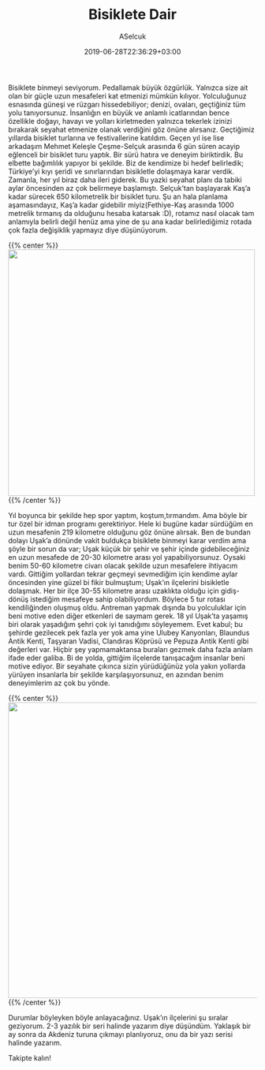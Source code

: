 ﻿---
title: "Bisiklete Dair"
date: 2019-06-28T22:36:29+03:00
draft: true
author: "ASelcuk"
categories: ["Tum Yazilar","Bisiklet","Yolculuk"]
tags: ["bisiklet","seyahat","usak"]
series: ["usak"]
summary: "Bisiklet binmek ve Uşak'ta seyahat etmek hakkında.."
toc: true
---
Bisiklete binmeyi seviyorum. Pedallamak büyük özgürlük. Yalnızca size ait olan bir güçle uzun mesafeleri kat etmenizi mümkün kılıyor. Yolculuğunuz esnasında güneşi ve rüzgarı hissedebiliyor; denizi, ovaları, geçtiğiniz tüm yolu tanıyorsunuz. İnsanlığın en büyük ve anlamlı icatlarından bence özellikle doğayı, havayı ve yolları kirletmeden yalnızca tekerlek izinizi bırakarak seyahat etmenize olanak verdiğini göz önüne alırsanız. Geçtiğimiz yıllarda bisiklet turlarına ve festivallerine katıldım. Geçen yıl ise lise arkadaşım Mehmet Keleşle Çeşme-Selçuk arasında 6 gün süren acayip eğlenceli bir bisiklet turu yaptık. Bir sürü hatıra ve deneyim biriktirdik. Bu elbette bağımlılık yapıyor bi şekilde. Biz de kendimize bi hedef belirledik; Türkiye’yi kıyı şeridi ve sınırlarından bisikletle dolaşmaya karar verdik. Zamanla, her yıl biraz daha ileri giderek. Bu yazki seyahat planı da tabiki aylar öncesinden az çok belirmeye başlamıştı. Selçuk’tan başlayarak Kaş’a kadar sürecek 650 kilometrelik bir bisiklet turu. Şu an hala planlama aşamasındayız, Kaş’a kadar gidebilir miyiz(Fethiye-Kaş arasında 1000 metrelik tırmanış da olduğunu hesaba katarsak :D), rotamız nasıl olacak tam anlamıyla belirli değil henüz ama yine de şu ana kadar belirlediğimiz rotada çok fazla değişiklik yapmayız diye düşünüyorum.

{{% center %}}<img name="selcuk selcukta" src="/images/geziler/2019-6/usak/selcuk.jpeg" width='500px'/>{{% /center %}}


Yıl boyunca bir şekilde hep spor yaptım, koştum,tırmandım. Ama böyle bir tur özel bir idman programı gerektiriyor. Hele ki bugüne kadar sürdüğüm en uzun mesafenin 219 kilometre olduğunu göz önüne alırsak. Ben de bundan dolayı Uşak’a dönünde vakit buldukça bisiklete binmeyi karar verdim ama şöyle bir sorun da var; Uşak küçük bir şehir ve şehir içinde gidebileceğiniz en uzun mesafede de 20-30 kilometre arası yol yapabiliyorsunuz. Oysaki benim 50-60 kilometre civarı olacak şekilde uzun mesafelere ihtiyacım vardı. Gittiğim yollardan tekrar geçmeyi sevmediğim için kendime aylar öncesinden yine güzel bi fikir bulmuştum; Uşak’ın ilçelerini bisikletle dolaşmak. Her bir ilçe 30-55 kilometre arası uzaklıkta olduğu için gidiş-dönüş istediğim mesafeye sahip olabiliyordum. Böylece 5 tur rotası kendiliğinden oluşmuş oldu. Antreman yapmak dışında bu yolculuklar için beni motive eden diğer etkenleri de saymam gerek. 18 yıl Uşak’ta yaşamış biri olarak yaşadığım şehri çok iyi tanıdığımı söyleyemem. Evet kabul; bu şehirde gezilecek pek fazla yer yok ama yine Ulubey Kanyonları, Blaundus Antik Kenti, Taşyaran Vadisi, Clandıras Köprüsü ve Pepuza Antik Kenti gibi değerleri var. Hiçbir şey yapmamaktansa buraları gezmek daha fazla anlam ifade eder galiba. Bi de yolda, gittiğim ilçelerde tanışacağım insanlar beni motive ediyor. Bir seyahate çıkınca sizin yürüdüğünüz yola yakın yollarda yürüyen insanlarla bir şekilde karşılaşıyorsunuz, en azından benim deneyimlerim az çok bu yönde. 

{{% center %}}<img name="selcuk selcukta" src="/images/geziler/2019-6/usak/usak.jpeg" width='600px'/>{{% /center %}}

Durumlar böyleyken böyle anlayacağınız. Uşak’ın ilçelerini şu sıralar geziyorum. 2-3 yazılık bir seri halinde yazarım diye düşündüm. Yaklaşık bir ay sonra da Akdeniz turuna çıkmayı planlıyoruz, onu da bir yazı serisi halinde yazarım. 

Takipte kalın!  

